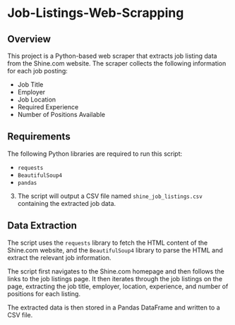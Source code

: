 # Job-Listings-Web-Scrapping

## Overview
This project is a Python-based web scraper that extracts job listing data from the Shine.com website. The scraper collects the following information for each job posting:

- Job Title
- Employer
- Job Location
- Required Experience
- Number of Positions Available

## Requirements
The following Python libraries are required to run this script:

- `requests`
- `BeautifulSoup4`
- `pandas`

3. The script will output a CSV file named `shine_job_listings.csv` containing the extracted job data.

## Data Extraction
The script uses the `requests` library to fetch the HTML content of the Shine.com website, and the `BeautifulSoup4` library to parse the HTML and extract the relevant job information.

The script first navigates to the Shine.com homepage and then follows the links to the job listings page. It then iterates through the job listings on the page, extracting the job title, employer, location, experience, and number of positions for each listing.

The extracted data is then stored in a Pandas DataFrame and written to a CSV file.
